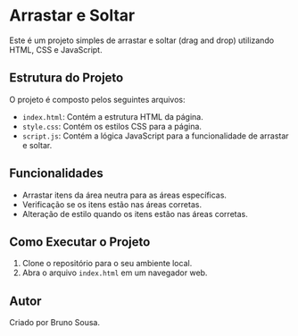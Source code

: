 # Arrastar e Soltar

Este é um projeto simples de arrastar e soltar (drag and drop) utilizando HTML, CSS e JavaScript.

## Estrutura do Projeto

O projeto é composto pelos seguintes arquivos:

- `index.html`: Contém a estrutura HTML da página.
- `style.css`: Contém os estilos CSS para a página.
- `script.js`: Contém a lógica JavaScript para a funcionalidade de arrastar e soltar.

## Funcionalidades

- Arrastar itens da área neutra para as áreas específicas.
- Verificação se os itens estão nas áreas corretas.
- Alteração de estilo quando os itens estão nas áreas corretas.

## Como Executar o Projeto

1. Clone o repositório para o seu ambiente local.
2. Abra o arquivo `index.html` em um navegador web.

## Autor

Criado por Bruno Sousa.
